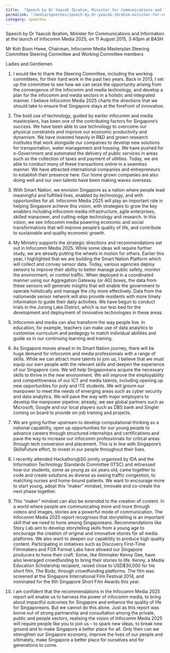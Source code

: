 ```yaml
---
title:  "Speech by Dr Yaacob Ibrahim, Minister for Communications and Information at the launch of Infocomm Media 2025"
permalink: "/media/speeches/speech-by-dr-yaacob-ibrahim-minister-for-communications-and-information-at-the-launch-of-infocomm-media-2025"
category: speeches
---
```

Speech by Dr Yaacob Ibrahim, Minister for Communications and Information at the launch of Infocomm Media 2025, on 11 August 2015, 3:40pm at BASH

Mr Koh Boon Hwee, Chairman, Infocomm Media Masterplan Steering Committee
Steering Committee and Working Committee members

Ladies and Gentlemen

1. I would like to thank the Steering Committee, including the working committees, for their hard work in the past two years. Back in 2013, I set up the committee to see how we can seize the opportunity arising from the convergence of the infocomm and media technology, and develop a plan for the infocomm and media sectors in a holistic and integrated manner. I believe Infocomm Media 2025 charts the directions that we should take to ensure that Singapore stays at the forefront of innovation.

2. The bold use of technology, guided by earlier infocomm and media masterplans, has been one of the contributing factors for Singapore’s success. We have been able to use technology to overcome our physical constraints and improve our economic productivity and dynamism. We have invested heavily in R&D and grown research institutes that work alongside our companies to develop new solutions for transportation, water management and housing. We have pushed for e-Government and automated the delivery of public services in areas such as the collection of taxes and payment of utilities. Today, we are able to conduct many of these transactions online in a seamless manner. We have attracted international companies and entrepreneurs to establish their presence here. Our home grown companies are also doing well and our own talents have been making waves overseas.

3. With Smart Nation, we envision Singapore as a nation where people lead meaningful and fulfilled lives, enabled by technology, and with opportunities for all. Infocomm Media 2025 will play an important role in helping Singapore achieve this vision, with strategies to grow the key enablers including infocomm media infrastructure, agile enterprises, skilled manpower, and cutting-edge technology and research. In this vision, we see infocomm media powering economic and social transformations that will improve people’s quality of life, and contribute to sustainable and quality economic growth.

4. My Ministry supports the strategic directions and recommendations set out in Infocomm Media 2025. While some ideas will require further study, we are already putting the wheels in motion for others. Earlier this year, I highlighted that we are building the Smart Nation Platform which will collect and convey sensor data. Today, various agencies deploy sensors to improve their ability to better manage public safety, monitor the environment, or control traffic. When deployed in a coordinated manner using our Aggregation Gateway (or AG) boxes, the data from these sensors will generate insights that will enable the government to operate holistically and manage the city more effectively. Data from the nationwide sensor network will also provide residents with more timely information to guide their daily activities. We have begun to conduct trials in the Jurong Lake District, which is our test-bed for the development and deployment of innovative technologies in these areas.

5. Infocomm and media can also transform the way people live. In education, for example, teachers can make use of data analytics to customise curriculum and pedagogy to match individual abilities and guide us in our continuing learning and training.

6. As Singapore moves ahead in its Smart Nation journey, there will be huge demand for infocomm and media professionals with a range of skills. While we can attract more talents to join us, I believe that we must equip our own people with the relevant skills and deepen the experience of our Singapore core. We will help Singaporeans acquire the necessary skills to thrive in the new environment. We will improve the employability and competitiveness of our ICT and media talents, including opening up new opportunities for poly and ITE students. We will groom our manpower to meet the needs of emerging areas such as cyber security and data analytics. We will pave the way with major employers to develop the manpower pipeline: already, we see global partners such as Microsoft, Google and our local players such as DBS bank and Singtel coming on board to provide on-job training and projects.

7. We are going further upstream to develop computational thinking as a national capability, open up opportunities for our young people to advance careers through structured internships and certifications and pave the way to increase our infocomm professionals for critical areas through tech conversion and placement. This is in line with Singapore’s SkillsFuture effort, to invest in our people throughout their lives.

8. I recently attended Hackathon@SG jointly organised by IDA and the Information Technology Standards Committee (ITSC) and witnessed how our students, some as young as six years old, came together to code and create solutions as diverse as easing traffic congestion, to matching nurses and home-bound patients. We want to encourage more to start young, adopt this “maker” mindset, innovate and co-create the next phase together.

9. This “maker” mindset can also be extended to the creation of content. In a world where people are communicating more and more through videos and images, stories are a powerful mode of communication. The Infocomm Media 2025 report recognises that storytelling is an important skill that we need to hone among Singaporeans. Recommendations like Story Lab aim to develop storytelling skills from a young age to encourage the creation of original and innovative stories for all media platforms. We also want to deepen our capability to produce high quality content. Participating in initiatives such as Discovery First-Time Filmmakers and FOX Format Labs have allowed our Singapore producers to hone their craft. Some, like filmmaker Kenny Gee, have also leveraged crowdfunding to bring their stories to life. Kenny, a Media Education Scholarship recipient, raised close to USD$30,000 for his short film, The Body, through crowdfunding platforms. The film was screened at the Singapore International Film Festival 2014, and nominated for the 6th Singapore Short Film Awards this year.

10. I am confident that the recommendations in the Infocomm Media 2025 report will enable us to harness the power of infocomm media, to bring about impactful outcomes for Singapore and enhance the quality of life for Singaporeans. But we cannot do this alone. Just as this report was borne out of strong partnership and consultation among the private, public and people sectors, realising the vision of Infocomm Media 2025 will require people like you to join us – to spark new ideas, to break new ground and to make Singapore a better place for all. Only then can we strengthen our Singapore economy, improve the lives of our people and ultimately, make Singapore a better place for ourselves and for generations to come.

